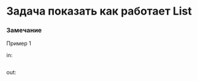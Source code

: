 <!-- RUSSIAN -->
# Задача показать как работает List


### Замечание

Пример 1

in:
```

```
out:
```

```
